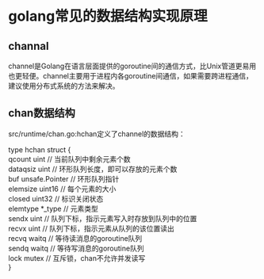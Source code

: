 # golang常见的数据结构实现原理
## channal
   channel是Golang在语言层面提供的goroutine间的通信方式，比Unix管道更易用也更轻便。channel主要用于进程内各goroutine间通信，如果需要跨进程通信，建议使用分布式系统的方法来解决。

## chan数据结构
  src/runtime/chan.go:hchan定义了channel的数据结构：

  type hchan struct {  
    qcount   uint                 // 当前队列中剩余元素个数  
    dataqsiz uint                 // 环形队列长度，即可以存放的元素个数  
    buf      unsafe.Pointer       // 环形队列指针  
    elemsize uint16              // 每个元素的大小  
    closed   uint32              // 标识关闭状态  
    elemtype *_type             // 元素类型  
    sendx    uint               // 队列下标，指示元素写入时存放到队列中的位置  
    recvx    uint              // 队列下标，指示元素从队列的该位置读出  
    recvq    waitq             // 等待读消息的goroutine队列  
    sendq    waitq             // 等待写消息的goroutine队列  
    lock mutex                 // 互斥锁，chan不允许并发读写  
 }
